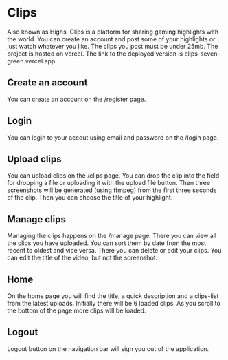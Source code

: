 # Clips

Also known as Highs, Clips is a platform for sharing gaming highlights with the world. You can create an account and post some of your highlights or just watch whatever you like. The clips you post must be under 25mb. The project is hosted on vercel. The link to the deployed version is clips-seven-green.vercel.app

## Create an account

You can create an account on the /register page.

## Login

You can login to your accout using email and password on the /login page.

## Upload clips

You can upload clips on the /clips page. You can drop the clip into the field for dropping a file or uploading it with the upload file button. Then three screenshots will be generated (using ffmpeg) from the first three seconds of the clip. Then you can choose the title of your highlight.

## Manage clips

Managing the clips happens on the /manage page. There you can view all the clips you have uploaded. You can sort them by date from the most recent to oldest and vice versa. There you can delete or edit your clips. You can edit the title of the video, but not the screenshot.

## Home

On the home page you will find the title, a quick description and a clips-list from the latest uploads. Initially there will be 6 loaded clips. As you scroll to the bottom of the page more clips will be loaded.

## Logout

Logout button on the navigation bar will sign you out of the application.

